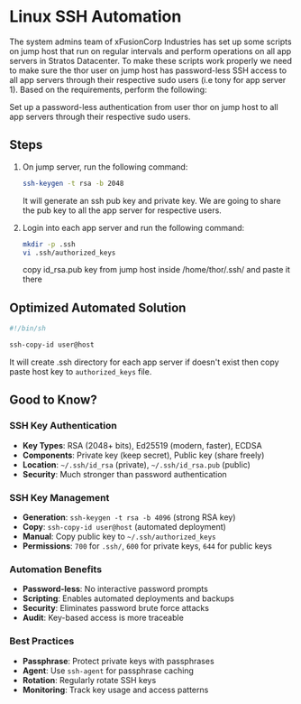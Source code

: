 # Linux SSH Automation

The system admins team of xFusionCorp Industries has set up some scripts on jump host that run on regular intervals and perform operations on all app servers in Stratos Datacenter. To make these scripts work properly we need to make sure the thor user on jump host has password-less SSH access to all app servers through their respective sudo users (i.e tony for app server 1). Based on the requirements, perform the following:

Set up a password-less authentication from user thor on jump host to all app servers through their respective sudo users.

## Steps

1. On jump server, run the following command:

    ```sh
    ssh-keygen -t rsa -b 2048
    ```

    It will generate an ssh pub key and private key. We are going to share the pub key to all the app server for respective users.

2. Login into each app server and run the following command:

    ```sh
    mkdir -p .ssh
    vi .ssh/authorized_keys
    ```

    copy id_rsa.pub key from jump host inside /home/thor/.ssh/ and paste it there

## Optimized Automated Solution

```sh
#!/bin/sh

ssh-copy-id user@host
```

It will create .ssh directory for each app server if doesn't exist then copy paste host key to `authorized_keys` file.

## Good to Know?

### SSH Key Authentication

- **Key Types**: RSA (2048+ bits), Ed25519 (modern, faster), ECDSA
- **Components**: Private key (keep secret), Public key (share freely)
- **Location**: `~/.ssh/id_rsa` (private), `~/.ssh/id_rsa.pub` (public)
- **Security**: Much stronger than password authentication

### SSH Key Management

- **Generation**: `ssh-keygen -t rsa -b 4096` (strong RSA key)
- **Copy**: `ssh-copy-id user@host` (automated deployment)
- **Manual**: Copy public key to `~/.ssh/authorized_keys`
- **Permissions**: `700` for `.ssh/`, `600` for private keys, `644` for public keys

### Automation Benefits

- **Password-less**: No interactive password prompts
- **Scripting**: Enables automated deployments and backups
- **Security**: Eliminates password brute force attacks
- **Audit**: Key-based access is more traceable

### Best Practices

- **Passphrase**: Protect private keys with passphrases
- **Agent**: Use `ssh-agent` for passphrase caching
- **Rotation**: Regularly rotate SSH keys
- **Monitoring**: Track key usage and access patterns
